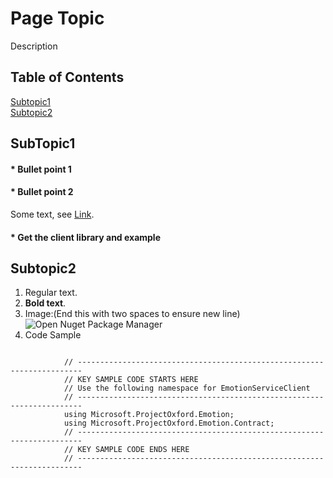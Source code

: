 <!--
NavPath: Product Name
LinkLabel: Link to the page.
Url: Sample-API/documentation
-->

# Page Topic
 
 
Description
## Table of Contents
[Subtopic1](#Subtopic1)  
[Subtopic2](#Subtopic2)  
## <a name="Subtopic1">SubTopic1</a>
#### * Bullet point 1
#### * Bullet point 2
Some text, see [Link](https://oxfordweb-staging.azurewebsites.net).
#### * Get the client library and example

## <a name="Subtopic2">Subtopic2</a>
1.	Regular text. 
2.	**Bold text**.
3.	Image:(End this with two spaces to ensure new line)  
![Open Nuget Package Manager](https://cloud.githubusercontent.com/assets/16310550/13070798/f6cc2cb6-d443-11e5-95b2-4ea0f8d32683.png)
4.  Code Sample
```

            // ----------------------------------------------------------------------- 
            // KEY SAMPLE CODE STARTS HERE 
            // Use the following namespace for EmotionServiceClient 
            // ----------------------------------------------------------------------- 
            using Microsoft.ProjectOxford.Emotion; 
            using Microsoft.ProjectOxford.Emotion.Contract; 
            // ----------------------------------------------------------------------- 
            // KEY SAMPLE CODE ENDS HERE 
            // ----------------------------------------------------------------------- 
```

